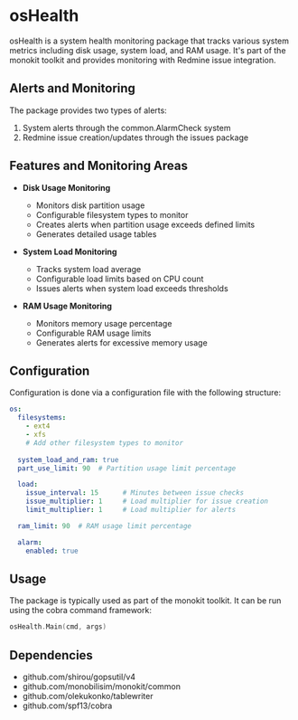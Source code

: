 # osHealth

osHealth is a system health monitoring package that tracks various system metrics including disk usage, system load, and RAM usage. It's part of the monokit toolkit and provides monitoring with Redmine issue integration.

## Alerts and Monitoring

The package provides two types of alerts:
1. System alerts through the common.AlarmCheck system
2. Redmine issue creation/updates through the issues package

## Features and Monitoring Areas

- **Disk Usage Monitoring**
  - Monitors disk partition usage
  - Configurable filesystem types to monitor
  - Creates alerts when partition usage exceeds defined limits
  - Generates detailed usage tables

- **System Load Monitoring**
  - Tracks system load average
  - Configurable load limits based on CPU count
  - Issues alerts when system load exceeds thresholds

- **RAM Usage Monitoring**
  - Monitors memory usage percentage
  - Configurable RAM usage limits
  - Generates alerts for excessive memory usage

## Configuration

Configuration is done via a configuration file with the following structure:
```yaml
os:
  filesystems:
    - ext4
    - xfs
    # Add other filesystem types to monitor
  
  system_load_and_ram: true
  part_use_limit: 90  # Partition usage limit percentage

  load:
    issue_interval: 15      # Minutes between issue checks
    issue_multiplier: 1     # Load multiplier for issue creation
    limit_multiplier: 1     # Load multiplier for alerts

  ram_limit: 90  # RAM usage limit percentage

  alarm:
    enabled: true
```

## Usage

The package is typically used as part of the monokit toolkit. It can be run using the cobra command framework:

```go
osHealth.Main(cmd, args)
```

## Dependencies

- github.com/shirou/gopsutil/v4
- github.com/monobilisim/monokit/common
- github.com/olekukonko/tablewriter
- github.com/spf13/cobra